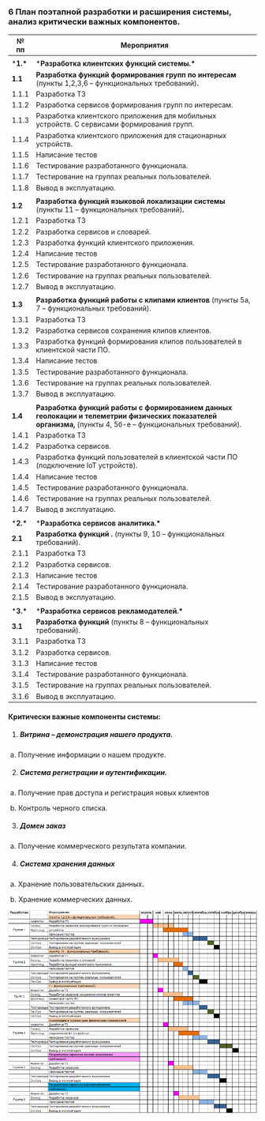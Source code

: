 ### 6 План поэтапной разработки и расширения системы, анализ критически важных компонентов.



| №  пп     | Мероприятия                                                  |
| --------- | ------------------------------------------------------------ |
|           |                                                              |
| ***1.\*** | ***Разработка  клиентских функций системы.\***               |
| **1.1**   | **Разработка функций формирования групп по интересам** (пункты 1,2,3,6 – функциональных требований)**.** |
| 1.1.1     | Разработка ТЗ                                                |
| 1.1.2     | Разработка сервисов формирования  групп по интересам.        |
| 1.1.3     | Разработка клиентского приложения  для мобильных устройств. С сервисами формирования групп. |
| 1.1.4     | Разработка клиентского приложения  для стационарных устройств. |
| 1.1.5     | Написание тестов                                             |
| 1.1.6     | Тестирование разработанного  функционала.                    |
| 1.1.7     | Тестирование на группах  реальных пользователей.             |
| 1.1.8     | Вывод в эксплуатацию.                                        |
|           |                                                              |
| **1.2**   | **Разработка функций языковой локализации системы** (пункты 11 – функциональных требований)**.** |
| 1.2.1     | Разработка ТЗ                                                |
| 1.2.2     | Разработка сервисов и словарей.                              |
| 1.2.3     | Разработка функций клиентского  приложения.                  |
| 1.2.4     | Написание тестов                                             |
| 1.2.5     | Тестирование разработанного  функционала.                    |
| 1.2.6     | Тестирование на группах  реальных пользователей.             |
| 1.2.7     | Вывод в эксплуатацию.                                        |
|           |                                                              |
| **1.3**   | **Разработка функций работы с клипами клиентов** (пункты 5а, 7 – функциональных требований). |
| 1.3.1     | Разработка ТЗ                                                |
| 1.3.2     | Разработка сервисов сохранения  клипов клиентов.             |
| 1.3.3     | Разработка функций формирования  клипов пользователей в клиентской части ПО. |
| 1.3.4     | Написание тестов                                             |
| 1.3.5     | Тестирование разработанного  функционала.                    |
| 1.3.6     | Тестирование на группах  реальных пользователей.             |
| 1.3.7     | Вывод в эксплуатацию.                                        |
|           |                                                              |
| **1.4**   | **Разработка функций работы с формированием данных геолокации и  телеметрии физических показателей организма,**   (пункты 4, 5б-е  – функциональных требований). |
| 1.4.1     | Разработка ТЗ                                                |
| 1.4.2     | Разработка сервисов.                                         |
| 1.4.3     | Разработка функций пользователей в  клиентской части ПО (подключение IoT устройств). |
| 1.4.4     | Написание тестов                                             |
| 1.4.5     | Тестирование разработанного  функционала.                    |
| 1.4.6     | Тестирование на группах  реальных пользователей.             |
| 1.4.7     | Вывод в эксплуатацию.                                        |
|           |                                                              |
| ***2.\*** | ***Разработка  сервисов аналитика.\***                       |
| **2.1**   | **Разработка функций .** (пункты  9, 10 –  функциональных требований). |
| 2.1.1     | Разработка ТЗ                                                |
| 2.1.2     | Разработка сервисов.                                         |
| 2.1.3     | Написание тестов                                             |
| 2.1.4     | Тестирование разработанного  функционала.                    |
| 2.1.5     | Вывод в эксплуатацию.                                        |
|           |                                                              |
| ***3.\*** | ***Разработка  сервисов рекламодателей.\***                  |
| **3.1**   | **Разработка функций** (пункты 8 –  функциональных требований). |
| 3.1.1     | Разработка ТЗ                                                |
| 3.1.2     | Разработка сервисов.                                         |
| 3.1.3     | Написание тестов                                             |
| 3.1.4     | Тестирование разработанного функционала.                     |
| 3.1.5     | Тестирование на группах  реальных пользователей.             |
| 3.1.6     | Вывод в эксплуатацию.                                        |

#### Критически важные компоненты системы:

1. ##### Витрина – демонстрация нашего продукта.

​			a.  Получение информации о нашем продукте.

2. ##### Система регистрации и аутентификации.

​			a.  Получение прав доступа и регистрация новых клиентов

​			b.  Контроль черного списка.

3. ##### Домен заказ 

​			a.  Получение коммерческого результата компании.

4. ##### Система хранения данных

​			a.  Хранение пользовательских данных.

​			b.  Хранение коммерческих данных.

![план](ПланРазработки.png)

